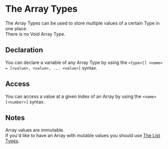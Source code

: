 # The Array Types
The Array Types can be used to store multiple values of a certain Type in one place.<br>
There is no Void Array Type.

## Declaration 
You can declare a variable of any Array Type by using the `<type>[] <name> = [<value>, <value>, ... <value>]` syntax.

## Access 
You can access a value at a given Index of an Array by using the `<name>[<number>]` syntax.

## Notes
Array values are immutable.<br>
If you'd like to have an Array with mutable values you should use [The List Types](Lists.md).